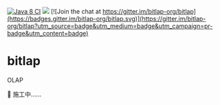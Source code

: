 
[![Java 8 CI](https://github.com/bitlap/bitlap/actions/workflows/java8.yml/badge.svg)](https://github.com/bitlap/bitlap/actions/workflows/java8.yml)
[![](https://jitpack.io/v/bitlap/bitlap.svg)](https://jitpack.io/#bitlap/bitlap) [![Join the chat at https://gitter.im/bitlap-org/bitlap](https://badges.gitter.im/bitlap-org/bitlap.svg)](https://gitter.im/bitlap-org/bitlap?utm_source=badge&utm_medium=badge&utm_campaign=pr-badge&utm_content=badge)

# bitlap
OLAP

🚧 施工中......
